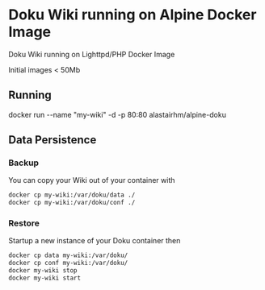 # Doku Wiki running on Alpine Docker Image

Doku Wiki running on Lighttpd/PHP Docker Image

Initial images < 50Mb

## Running

docker run --name "my-wiki" -d -p 80:80 alastairhm/alpine-doku

## Data Persistence

### Backup

You can copy your Wiki out of your container with

```bash
docker cp my-wiki:/var/doku/data ./
docker cp my-wiki:/var/doku/conf ./
```

### Restore

Startup a new instance of your Doku container then

```bash
docker cp data my-wiki:/var/doku/
docker cp conf my-wiki:/var/doku/
docker my-wiki stop
docker my-wiki start
```

